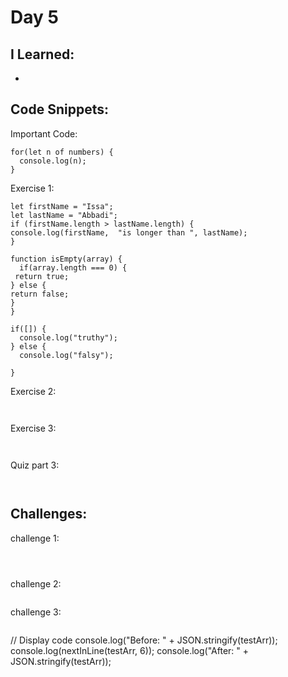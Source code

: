 # Day 5


## I Learned: 

- 
  

## Code Snippets:

Important Code: 
```JS
for(let n of numbers) {
  console.log(n);
}
```

Exercise 1: 

```JS
let firstName = "Issa";
let lastName = "Abbadi";
if (firstName.length > lastName.length) {
console.log(firstName,  "is longer than ", lastName);
}

function isEmpty(array) {
  if(array.length === 0) {
 return true;
} else {
return false;
}
}

if([]) {
  console.log("truthy");
} else {
  console.log("falsy");

}

```

Exercise 2: 

```JS


```

Exercise 3: 

```JS


```

Quiz part 3:
```JS
    
```

## Challenges: 

challenge 1: 

```JS

 
```



challenge 2: 

```JS

```


challenge 3: 

```JS

```




// Display code
console.log("Before: " + JSON.stringify(testArr));
console.log(nextInLine(testArr, 6));
console.log("After: " + JSON.stringify(testArr));
```JS
